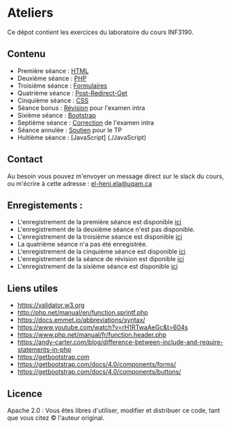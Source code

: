 # Ateliers

Ce dépot contient les exercices du laboratoire du cours INF3190.


## Contenu
- Première séance : [HTML](./HTML)
- Deuxième séance : [PHP](./PHP)
- Troisième séance : [Formulaires](./Formulaires)
- Quatrième séance : [Post-Redirect-Get](./PRG)
- Cinquième séance : [CSS](./CSS)
- Séance bonus : [Révision](./Revision) pour l'examen intra
- Sixième séance : [Bootstrap](./Bootstrap)
- Septième séance : [Correction](./Correction-Intra) de l'examen intra
- Séance annulée : [Soutien](./Soutien) pour le TP
- Huitième séance : [JavaScript] (./JavaScript)

## Contact 
Au besoin vous pouvez m'envoyer un message direct sur le slack du cours, ou m'écrire à cette adresse : el-heni.ela@uqam.ca

## Enregistements :
- L'enregistrement de la première séance est disponible [ici](https://drive.google.com/file/d/11-2zs8at2c8HkhUXiFAx2XqIOe-DXl1U/view?usp=sharing)
- L'enregistrement de la deuxième séance n'est pas disponible.
- L'enregistrement de la troisième séance est disponible [ici](https://drive.google.com/file/d/1Xuxj_NQr2FTxWmtxo6qou5c4-OSaSfus/view?usp=sharing)
- La quatrième séance n'a pas été enregistrée.
- L'enregistrement de la cinquième séance est disponible [ici](https://drive.google.com/file/d/1ZTIZCu7rB1qJp2M0jX447rSkOo4qrFuG/view?usp=sharing)
- L'enregistrement de la séance de révision est diponible [ici](https://drive.google.com/file/d/1D24psKHJmgB_6yyzloYMv0htN68AoczP/view?usp=sharing)
- L'enregistrement de la sixième séance est disponible [ici](https://drive.google.com/file/d/1c0VhkETKWaIHocHsQFIUWqhyOJQ2gTFr/view?usp=sharing)

## Liens utiles 
- https://validator.w3.org
- http://php.net/manual/en/function.sprintf.php
- https://docs.emmet.io/abbreviations/syntax/
- https://www.youtube.com/watch?v=rH1RTwaAeGc&t=604s
- https://www.php.net/manual/fr/function.header.php
- https://andy-carter.com/blog/difference-between-include-and-require-statements-in-php
- https://getbootstrap.com
- https://getbootstrap.com/docs/4.0/components/forms/
- https://getbootstrap.com/docs/4.0/components/buttons/

## Licence 
Apache 2.0 : Vous êtes libres d'utiliser, modifier et distribuer ce code, tant que vous citez &copy; l'auteur original.
